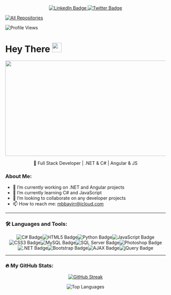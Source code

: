 <div id="badges" align="center">
    <a href="https://www.linkedin.com/in/mehmet-burak-bayır-023807251/" target="_blank">
        <img src="https://img.shields.io/badge/LinkedIn-blue?style=for-the-badge&logo=linkedin&logoColor=white" alt="LinkedIn Badge"/>
    </a>
    <a href="#" target="_blank">
        <img src="https://img.shields.io/badge/Twitter-blue?style=for-the-badge&logo=twitter&logoColor=white" alt="Twitter Badge"/>
    </a>
    <p align="left">
  <a href="https://github.com/mbbayir?tab=repositories" target="_blank"><img alt="All Repositories" title="All Repositories" src="https://img.shields.io/badge/-All%20Repos-2962FF?style=for-the-badge&logo=koding&logoColor=white"/></a>
</p>
</div>

<img src="https://komarev.com/ghpvc/?username=mbbayir&style=flat-square&color=blue" alt="Profile Views"/>

<h1>
  Hey There
  <img src="https://i.giphy.com/media/hvRJCLFzcasrR4ia7z/giphy.webp" width="30px" height="30px"/>
</h1>

<div align="center">
  <img src="https://media.giphy.com/media/dWesBcTLavkZuG35MI/giphy.gif" width="600" height="300"/>
</div>

<p align="center">
  👋 Full Stack Developer | .NET & C# | Angular & JS
</p>

### About Me:
- 🔭 I’m currently working on .NET and Angular projects
- 🌱 I’m currently learning C# and JavaScript  
- 👯 I’m looking to collaborate on any developer projects
- 📫 How to reach me: <a href="mailto:mbbayirr@icloud.com">mbbayirr@icloud.com</a>

---

### :hammer_and_wrench: Languages and Tools:
<div align="center" style="display: flex; flex-wrap: wrap; justify-content: center;">
    <img src="https://img.shields.io/badge/c%23-%23239120.svg?style=flat&logo=c-sharp&logoColor=white" alt="C# Badge"/>
    <img src="https://img.shields.io/badge/html5-%23E34F26.svg?style=flat&logo=html5&logoColor=white" alt="HTML5 Badge"/>
    <img src="https://img.shields.io/badge/python-3670A0?style=flat&logo=python&logoColor=ffdd54" alt="Python Badge"/>
    <img src="https://img.shields.io/badge/javascript-%23323330.svg?style=flat&logo=javascript&logoColor=%23F7DF1E" alt="JavaScript Badge"/>
    <img src="https://img.shields.io/badge/css3-%231572B6.svg?style=flat&logo=css3&logoColor=white" alt="CSS3 Badge"/>
    <img src="https://img.shields.io/badge/mysql-%2300f.svg?style=flat&logo=mysql&logoColor=white" alt="MySQL Badge"/>
    <img src="https://img.shields.io/badge/Microsoft%20SQL%20Server-CC2927?style=flat&logo=microsoft%20sql%20server&logoColor=white" alt="SQL Server Badge"/>
    <img src="https://img.shields.io/badge/adobephotoshop-%2331A8FF.svg?style=flat&logo=adobephotoshop&logoColor=white" alt="Photoshop Badge"/>
    <img src="https://img.shields.io/badge/.NET-5C2D91?style=flat&logo=.net&logoColor=white" alt=".NET Badge"/>
    <img src="https://img.shields.io/badge/bootstrap-%23563D7C.svg?style=flat&logo=bootstrap&logoColor=white" alt="Bootstrap Badge"/>
    <img src="https://img.shields.io/badge/ajax-232F3E.svg?style=flat&logo=ajax&logoColor=white" alt="AJAX Badge"/>
    <img src="https://img.shields.io/badge/jquery-%230769AD.svg?style=flat&logo=jquery&logoColor=white" alt="jQuery Badge"/>


</div>

---

### :fire: My GitHub Stats:
<p align="center">
    <a href="https://git.io/streak-stats">
        <img src="http://github-readme-streak-stats.herokuapp.com?user=mbbayir&theme=dark&hide_border=true&border_radius=10&date_format=j%20M%5B%20Y%5D" alt="GitHub Streak"/>
    </a>
</p>

<p align="center">
    <img src="https://github-readme-stats.vercel.app/api/top-langs/?username=mbbayir&layout=compact&theme=vision-friendly-dark" alt="Top Languages"/>
</p>

